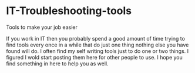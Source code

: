 # IT-Troubleshooting-tools
Tools to make your job easier

If you work in IT then you probably spend a good amount of time trying to find tools every once in a while that do just one thing nothing else you have found will do. I often find my self writing tools just to do one or two things. I figured I wold start posting them here for other people to use. I hope you find something in here to help you as well.
